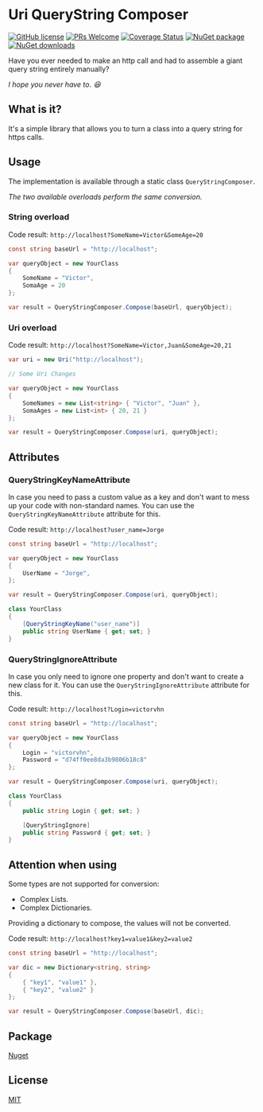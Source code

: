 # Uri QueryString Composer
[![GitHub license](https://img.shields.io/badge/license-MIT-blue.svg)](https://github.com/Victorvhn/uri-query-string-composer/blob/main/LICENSE)
[![PRs Welcome](https://img.shields.io/badge/PRs-welcome-brightgreen.svg)](https://github.com/Victorvhn/uri-query-string-composer/pulls)
[![Coverage Status](https://coveralls.io/repos/github/Victorvhn/uri-query-string-composer/badge.svg?branch=main)](https://coveralls.io/github/Victorvhn/uri-query-string-composer?branch=main)
[![NuGet package](https://img.shields.io/nuget/v/Uri.QueryString.Composer.svg)](https://nuget.org/packages/Uri.QueryString.Composer)
[![NuGet downloads](https://img.shields.io/nuget/dt/Uri.QueryString.Composer.svg)](https://nuget.org/packages/Uri.QueryString.Composer)

Have you ever needed to make an http call and had to assemble a giant query string entirely manually?

_I hope you never have to. 😆_

## What is it?

It's a simple library that allows you to turn a class into a query string for https calls.

## Usage

The implementation is available through a static class `QueryStringComposer`.

_The two available overloads perform the same conversion._

### String overload

Code result: `http://localhost?SomeName=Victor&SomeAge=20`
``` csharp
const string baseUrl = "http://localhost";

var queryObject = new YourClass
{
    SomeName = "Victor",
    SomaAge = 20
};

var result = QueryStringComposer.Compose(baseUrl, queryObject);
```

### Uri overload

Code result: `http://localhost?SomeName=Victor,Juan&SomeAge=20,21`
``` csharp
var uri = new Uri("http://localhost");

// Some Uri Changes

var queryObject = new YourClass
{
    SomeNames = new List<string> { "Victor", "Juan" },
    SomaAges = new List<int> { 20, 21 }
};

var result = QueryStringComposer.Compose(uri, queryObject);
```

## Attributes

### QueryStringKeyNameAttribute
In case you need to pass a custom value as a key and don't want to mess up your code with non-standard names. You can use the `QueryStringKeyNameAttribute` attribute for this.

Code result: `http://localhost?user_name=Jorge`
``` csharp
const string baseUrl = "http://localhost";

var queryObject = new YourClass
{
    UserName = "Jorge",
};

var result = QueryStringComposer.Compose(uri, queryObject);

class YourClass
{
    [QueryStringKeyName("user_name")]
    public string UserName { get; set; }
}
```

### QueryStringIgnoreAttribute
In case you only need to ignore one property and don't want to create a new class for it. You can use the `QueryStringIgnoreAttribute` attribute for this.

Code result: `http://localhost?Login=victorvhn`
``` csharp
const string baseUrl = "http://localhost";

var queryObject = new YourClass
{
    Login = "victorvhn",
    Password = "d74ff0ee8da3b9806b18c8"
};

var result = QueryStringComposer.Compose(uri, queryObject);

class YourClass
{
    public string Login { get; set; }

    [QueryStringIgnore]
    public string Password { get; set; }
}
```

## Attention when using

Some types are not supported for conversion:
- Complex Lists.
- Complex Dictionaries.

Providing a dictionary to compose, the values will not be converted.

Code result: `http://localhost?key1=value1&key2=value2`
``` csharp
const string baseUrl = "http://localhost";

var dic = new Dictionary<string, string>
{
    { "key1", "value1" },
    { "key2", "value2" }
};

var result = QueryStringComposer.Compose(baseUrl, dic);
```

## Package

[Nuget](https://www.nuget.org/packages/Uri.QueryString.Composer)

## License

[MIT](https://github.com/Victorvhn/uri-query-string-composer/blob/main/LICENSE)

